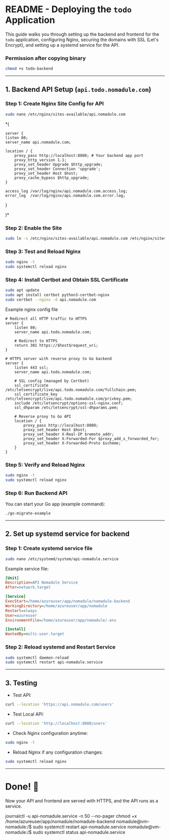 # README - Deploying the `todo` Application

This guide walks you through setting up the backend and frontend for the `todo` application, configuring Nginx, securing the domains with SSL (Let's Encrypt), and setting up a systemd service for the API.

### Permission after copying binary
```bash
chmod +x todo-backend
```
---

## 1. Backend API Setup (`api.todo.nomadule.com`)

### Step 1: Create Nginx Site Config for API
```bash
sudo nano /etc/nginx/sites-available/api.nomadule.com
```
*(

    server {
    listen 80;
    server_name api.nomadule.com;

    location / {
        proxy_pass http://localhost:8080; # Your backend app port
        proxy_http_version 1.1;
        proxy_set_header Upgrade $http_upgrade;
        proxy_set_header Connection 'upgrade';
        proxy_set_header Host $host;
        proxy_cache_bypass $http_upgrade;
    }

    access_log /var/log/nginx/api.nomadule.com.access.log;
    error_log  /var/log/nginx/api.nomadule.com.error.log;
}


)*

### Step 2: Enable the Site
```bash
sudo ln -s /etc/nginx/sites-available/api.nomadule.com /etc/nginx/sites-enabled/
```

### Step 3: Test and Reload Nginx
```bash
sudo nginx -t
sudo systemctl reload nginx
```

### Step 4: Install Certbot and Obtain SSL Certificate
```bash
sudo apt update
sudo apt install certbot python3-certbot-nginx
sudo certbot --nginx -d api.nomadule.com
```
Example nginx config file
```nginx
# Redirect all HTTP traffic to HTTPS
server {
    listen 80;
    server_name api.todo.nomadule.com;

    # Redirect to HTTPS
    return 301 https://$host$request_uri;
}

# HTTPS server with reverse proxy to Go backend
server {
    listen 443 ssl;
    server_name api.todo.nomadule.com;

    # SSL config (managed by Certbot)
    ssl_certificate /etc/letsencrypt/live/api.todo.nomadule.com/fullchain.pem;
    ssl_certificate_key /etc/letsencrypt/live/api.todo.nomadule.com/privkey.pem;
    include /etc/letsencrypt/options-ssl-nginx.conf;
    ssl_dhparam /etc/letsencrypt/ssl-dhparams.pem;

    # Reverse proxy to Go API
    location / {
        proxy_pass http://localhost:8080;
        proxy_set_header Host $host;
        proxy_set_header X-Real-IP $remote_addr;
        proxy_set_header X-Forwarded-For $proxy_add_x_forwarded_for;
        proxy_set_header X-Forwarded-Proto $scheme;
    }
}
```

### Step 5: Verify and Reload Nginx
```bash
sudo nginx -t
sudo systemctl reload nginx
```

### Step 6: Run Backend API
You can start your Go app (example command):
```bash
./go-migrate-example
```
---

## 2. Set up systemd service for backend

### Step 1: Create systemd service file
```bash
sudo nano /etc/systemd/system/api-nomadule.service
```

Example service file:
```ini
[Unit]
Description=API Nomadule Service
After=network.target

[Service]
ExecStart=/home/azureuser/app/nomadule/nomadule-backend
WorkingDirectory=/home/azureuser/app/nomadule
Restart=always
User=azureuser
EnvironmentFile=/home/azureuser/app/nomadule/.env

[Install]
WantedBy=multi-user.target

```

### Step 2: Reload systemd and Restart Service
```bash
sudo systemctl daemon-reload
sudo systemctl restart api-nomadule.service
```

---

## 3. Testing

- Test API:
```bash
curl --location 'https://api.nomadule.com/users'
```
- Test Local API:
```bash
curl --location 'http://localhost:8080/users'
```
- Check Nginx configuration anytime:
```bash
sudo nginx -t
```
- Reload Nginx if any configuration changes:
```bash
sudo systemctl reload nginx
```

---

# Done! 🚀
Now your API and frontend are served with HTTPS, and the API runs as a service.

journalctl -u api-nomadule.service -n 50 --no-pager
chmod +x /home/azureuser/app/nomadule/nomadule-backend
nomadule@vm-nomadule:/$ sudo systemctl restart api-nomadule.service
nomadule@vm-nomadule:/$ sudo systemctl status api-nomadule.service